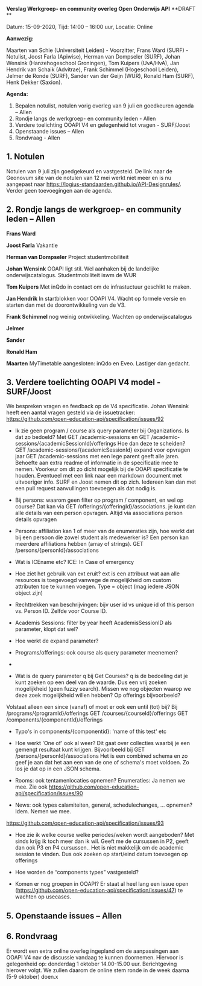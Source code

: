 **Verslag Werkgroep- en community overleg Open Onderwijs API**
**DRAFT **

Datum: 15-09-2020, Tijd: 14:00 – 16:00 uur, Locatie: Online

**Aanwezig:**

Maarten van Schie (Universiteit Leiden) - Voorzitter,
Frans Ward (SURF) - Notulist, 
Joost Farla (Apiwise), 
Herman van Dompseler (SURF), 
Johan Wensink (Hanzehogeschool Groningen),
Tom Kuipers (UvA/HvA), 
Jan Hendrik van Schaik (Advitrae), 
Frank Schimmel (Hogeschool Leiden),
Jelmer de Ronde (SURF), 
Sander van der Geijn (WUR), 
Ronald Ham (SURF), 
Henk Dekker (Saxion).

**Agenda:**

1. Bepalen notulist, notulen vorig overleg van 9 juli en goedkeuren agenda – Allen
2. Rondje langs de werkgroep- en community leden - Allen
3. Verdere toelichting OOAPI V4 en gelegenheid tot vragen - SURF/Joost
4. Openstaande issues – Allen
5. Rondvraag - Allen


## 1. Notulen
Notulen van 9 juli zijn goedgekeurd en vastgesteld. De link naar de Geonovum site van de notulen van 12 mei werkt niet meer en is nu aangepast naar https://logius-standaarden.github.io/API-Designrules/.
Verder geen toevoegingen aan de agenda.

## 2. Rondje langs de werkgroep- en community leden – Allen

**Frans Ward**

**Joost Farla**
Vakantie

**Herman van Dompseler**
Project studentmobiliteit

**Johan Wensink**
OOAPI ligt stil. Wel aanhaken bij de landelijke onderwijscatalogus. Studentmobiliteit iswm de WUR

**Tom Kuipers**
Met inQdo in contact om de infrastuctuur geschikt te maken.

**Jan Hendrik**
In startblokken voor OOAPI V4. Wacht op formele versie en starten dan met de doorontwikkeling van de V3.

**Frank Schimmel**
nog weinig ontwikkeling. Wachten op onderwijscatalogus

**Jelmer**

**Sander**

**Ronald Ham**

**Maarten**
MyTimetable aangesloten: inQdo en Eveo. Lastiger dan gedacht. 


## 3. Verdere toelichting OOAPI V4 model - SURF/Joost

We bespreken vragen en feedback op de V4 specificatie. Johan Wensink heeft een aantal vragen gesteld via de issuetracker:
https://github.com/open-education-api/specification/issues/92

- Ik zie geen program / course als query parameter bij Organizations. Is dat zo bedoeld?
Met GET /academic-sessions en GET /academic-sessions/{academicSessionId}/offerings
Hoe dan deze te scheiden? 
GET /academic-sessions/{academicSessionId} expand voor opvragen jaar
GET /academic-sessions met een lege parent geeft alle jaren. 
Behoefte aan extra readme of informatie in de specificatie mee te nemen. Voorkeur om dit zo dicht mogelijk bij de OOAPI specificatie te houden. Eventueel met een link naar een markdown document met uitvoeriger info. SURF en Joost nemen dit op zich. 
Iedereen kan dan met een pull request aanvullingen toevoegen als dat nodig is.

- Bij persons: waarom geen filter op program / component, en wel op course?
Dat kan via GET /offerings/{offeringId}/associations. je kunt dan alle details van een person opvragen.
Altijd via associations person details opvragen

- Persons: affiliation kan 1 of meer van de enumeraties zijn, hoe werkt dat bij een persoon die zowel student als medewerker is?
Een person kan meerdere affiliations hebben (array of strings).
GET /persons/{personId}/associations


- Wat is ICEname etc?
ICE: In Case of emergency

- Hoe ziet het gebruik van ext eruit?
ext is een attribuut wat aan alle resources is toegevoegd vanwege de mogelijkheid om custom attributen toe te kunnen voegen.
Type = object (mag iedere JSON object zijn)

- Rechttrekken van beschrijvingen: bijv user id vs unique id of this person vs. Person ID. Zelfde voor Course ID.


- Academis Sessions: filter by year heeft AcademisSessionID als parameter, klopt dat wel?
- Hoe werkt de expand parameter?
- Programs/offerings: ook course als query parameter meenemen?
- 
- Wat is de query parameter q bij Get Courses?
q is de bedoeling dat je kunt zoeken op een deel van de waarde. Dus een vrij zoeken mogelijkheid (geen fuzzy search).
Missen we nog objecten waarop we deze zoek mogelijkheid willen hebben? Op offerings bijvoorbeeld?

Volstaat alleen een since (vanaf) of moet er ook een until (tot) bij?
Bij /programs/{programId}/offerings
GET /courses/{courseId}/offerings
GET /components/{componentId}/offerings

- Typo's in components/{componentid}: 'name of this test' etc
 
- Hoe werkt 'One of' ook al weer?
Dit gaat over collecties waarbij je een gemengt resultaat kunt krijgen.
Bijvoorbeeld bij GET /persons/{personId}/associations
Het is een combined schema en zo geef je aan dat het aan een van de one of schema's moet voldoen. Zo los je dat op in een JSON schema.

- Rooms: ook tentamenlocaties opnemen?
Enumeraties: Ja nemen we mee. Zie ook https://github.com/open-education-api/specification/issues/90

- News: ook types calamiteiten, general, schedulechanges, ... opnemen?
Idem. Nemen we mee.


https://github.com/open-education-api/specification/issues/93

- Hoe zie ik welke course welke periodes/weken wordt aangeboden? Met sinds krijg ik toch meer dan ik wil. Geeft me de cursussen in P2, geeft dan ook P3 en P4 cursussen..
Het is niet makkelijk om de academic session te vinden. Dus ook zoeken op start/eind datum toevoegen op offerings

- Hoe worden de “components types” vastgesteld?
  

- Komen er nog groepen in OOAPI?
  Er staat al heel lang een issue open (https://github.com/open-education-api/specification/issues/47) te wachten op usecases.


## 5. Openstaande issues – Allen


## 6. Rondvraag
Er wordt een extra online overleg ingepland om de aanpassingen aan OOAPI V4 nav de discussie vandaag te kunnen doornemen. Hiervoor is gelegenheid op: donderdag 1 oktober 14.00-15.00 uur. Berichtgeving hierover volgt. We zullen daarom de online stem ronde in de week daarna (5-9 oktober) doen.x
